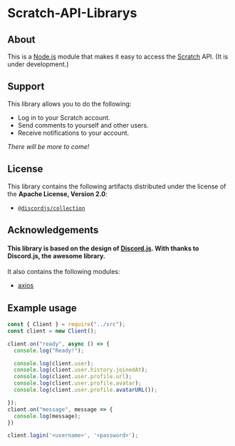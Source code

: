 # Scratch-API-Librarys

## About
This is a [Node.js](https://nodejs.org/en/) module that makes it easy to access the [Scratch](https://scratch.mit.edu/) API.
(It is under development.)

## Support
This library allows you to do the following:
- Log in to your Scratch account.
- Send comments to yourself and other users.
- Receive notifications to your account.

_There will be more to come!_

## License
This library contains the following artifacts distributed under the license of the **Apache License, Version 2.0**:
- [`@discordjs/collection`](https://github.com/discordjs/discord.js/tree/main/packages/collection)

## Acknowledgements
#### This library is based on the design of [Discord.js](https://github.com/discordjs/discord.js). With thanks to Discord.js, the awesome library.
It also contains the following modules:
- [axios](https://github.com/axios/axios)

## Example usage
```js
const { Client } = require("../src");
const client = new Client();

client.on("ready", async () => {
  console.log("Ready!");

  console.log(client.user);
  console.log(client.user.history.joinedAt);
  console.log(client.user.profile.url);
  console.log(client.user.profile.avatar);
  console.log(client.user.profile.avatarURL());

});
client.on("message", message => {
  console.log(message);
})

client.login('<username>', '<password>');
```
